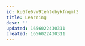 ```yaml
---
id: ku6fe6vw9tehtobykfnqml3
title: Learning
desc: ''
updated: 1656022430311
created: 1656022430311
---
```


